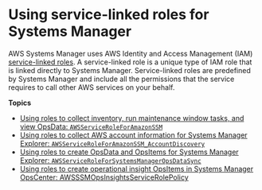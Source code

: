 # Using service\-linked roles for Systems Manager<a name="using-service-linked-roles"></a>

AWS Systems Manager uses AWS Identity and Access Management \(IAM\) [service\-linked roles](https://docs.aws.amazon.com/IAM/latest/UserGuide/id_roles_terms-and-concepts.html#iam-term-service-linked-role)\. A service\-linked role is a unique type of IAM role that is linked directly to Systems Manager\. Service\-linked roles are predefined by Systems Manager and include all the permissions that the service requires to call other AWS services on your behalf\. 

**Topics**
+ [Using roles to collect inventory, run maintenance window tasks, and view OpsData: `AWSServiceRoleForAmazonSSM`](using-service-linked-roles-service-action-1.md)
+ [Using roles to collect AWS account information for Systems Manager Explorer: `AWSServiceRoleForAmazonSSM_AccountDiscovery`](using-service-linked-roles-service-action-2.md)
+ [Using roles to create OpsData and OpsItems for Systems Manager Explorer: `AWSServiceRoleForSystemsManagerOpsDataSync`](using-service-linked-roles-service-action-3.md)
+ [Using roles to create operational insight OpsItems in Systems Manager OpsCenter: AWSSSMOpsInsightsServiceRolePolicy](using-service-linked-roles-service-action-4.md)